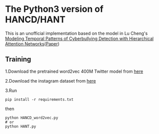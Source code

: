# The Python3 version of HANCD/HANT
This is an unofficial implementation based on the model in Lu Cheng's [Modeling Temporal Patterns of Cyberbullying Detection with Hierarchical Attention Networks](https://github.com/GitHubLuCheng/Modeling-Temporal-Patterns-of-Cyberbullying-Detection)([Paper](https://dl.acm.org/doi/10.1145/3441141))

## Training
1.Download the pretrained word2vec 400M Twitter model from [here](https://github.com/loretoparisi/word2vec-twitter)

2.Download the instagram dataset from [here](https://drive.google.com/file/d/1ZiHMMjZ0HDcFkFhJhIvq4A4qUewikwkl/view?usp=sharing)

3.Run
```
pip install -r requirements.txt
```
then
```
python HANCD_word2vec.py
# or
python HANT.py
```